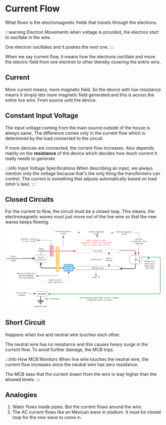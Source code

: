# Current Flow

What flows is the electromagnetic fields that travels through the electrons.

:::warning Electron Movements
when voltage is provided, the electron start to oscillate in the wire.

One electron oscillates and it pushes the next one.
:::

When we say current flow, it means how the electrons oscillate and move the electric field
from one electron to other thereby covering the entire wire.

## Current

More current means, more magnetic field.
So the device with low resistance means it simply lets more magnetic field generated and this is across the entire live wire.
From source until the device.

## Constant Input Voltage

The input voltage coming from the main source outside of the house is always same.
The difference comes only in the current flow which is determined by the load connected to the circuit.

If more devices are connected, the current flow increases.
Also depends mainly on the **resistance** of the device which decides how much current it really needs to generate.

:::info Input Voltage Specifications
When describing an input, we always mention only the voltage because that's the only thing the transformers can control.
The current is something that adjusts automatically based on load (ohm's law).
:::

## Closed Circuits

For the current to flow, the circuit must be a closed loop.
This means, the electromagnetic waves must just move out of the live wire so that the new waves keeps flowing.

![closed-circuit](../../../static/img/closed-circuit-current-flow.excalidraw.png)

## Short Circuit

Happens when live and neutral wire touches each other.

The neutral wire has no resistance and this causes heavy surge in the current flow.
To avoid further damage, the MCB trips.

:::info How MCB Monitors
When live wire touches the neutral wire, the current flow increases since the neutral wire has zero resistance.

The MCB sees that the current drawn from the wire is way higher than the allowed levels.
:::

## Analogies

1. Water flows inside pipes. But the current flows around the wire.
2. The AC current flows like an Mexican wave in stadium. It must be closed loop for the new wave to come in.
